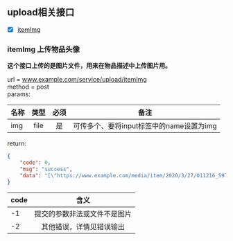 ## <a name = "upload">upload相关接口</a>


* [x] <a href='#itemImg'>itemImg</a>  


### <a name='itemImg'>itemImg</a> 上传物品头像

**这个接口上传的是图片文件，用来在物品描述中上传图片用。**

url = www.example.com/service/upload/itemImg      
method = post   
params:   

| 名称   | 类型 | 必须 |                    备注                     |
| :----- | :--: | :--: | :-----------------------------------------: |
| img | file |  是  | 可传多个、要将input标签中的name设置为img |

return:

```json
{
    "code": 0,
    "msg": "success",
    "data": "[\"https://www.example.com/media/item/2020/3/27/011216_59730.jpg\", \"https://www.example.com/media/item/2020/3/27/011216_89864.jpg\"]"
}
```

| code |             含义             |
| ---- | :--------------------------: |
| -1   | 提交的参数非法或文件不是图片 |
| -2   |   其他错误，详情见错误输出   |